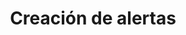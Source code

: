 ---
title: Creación de alertas
layout: default
parent: Creación de Dashboards
nav_order: 4
has_children: false
has_toc: false
---